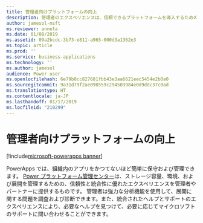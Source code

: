 ```yaml
---
title: 管理者向けプラットフォームの向上
description: 管理者のエクスペリエンスは、信頼できるプラットフォームを導入するための重要な鍵となります。
author: jamesol-msft
ms.reviewer: anneta
ms.date: 01/08/2019
ms.assetid: 09a2bcdc-3b73-e811-a965-000d3a1362e3
ms.topic: article
ms.prod: ''
ms.service: business-applications
ms.technology: ''
ms.author: jamesol
audience: Power user
ms.openlocfilehash: 6e79b8cc827681fbb43e3aa6621eec5454e2b0a0
ms.sourcegitcommit: 9a31d79f2ae098559c294503984e0d9ddc37c0ad
ms.translationtype: HT
ms.contentlocale: ja-JP
ms.lasthandoff: 01/17/2019
ms.locfileid: "210299"
---
```

# <a name="better-platform-for-administrators"></a>管理者向けプラットフォームの向上


[!include[microsoft-powerapps banner](../includes/microsoft-powerapps.md)]

PowerApps では、組織内のアプリをかつてないほど簡単に保守および管理できます。 [Power プラットフォーム管理センター](https://aka.ms/ppac)は、ストレージ容量、環境、および展開を管理するための、信頼性と統合性に優れたエクスペリエンスを管理者やパートナーに提供するものです。 管理者は強力な分析機能を使用して、展開に関する問題を調査および診断できます。また、統合されたヘルプとサポートのエクスペリエンスにより、必要なヘルプを見つけて、必要に応じてマイクロソフトのサポートに問い合わせることができます。
